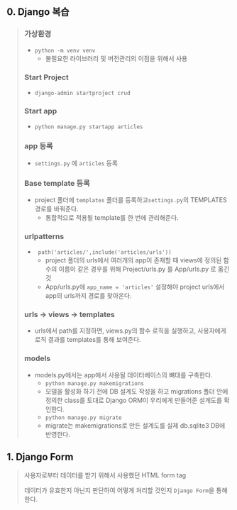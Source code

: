 ## 0. Django 복습

> ### 가상환경
>
> - `python -m venv venv`
>   - 불필요한 라이브러리 및 버전관리의 이점을 위해서 사용
>
> ### Start Project
>
> - `django-admin startproject crud`
>
> ### Start app
>
> - `python manage.py startapp articles`
>
> ### app 등록
>
> - `settings.py` 에 `articles` 등록
>
> ### Base template 등록
>
> - project 폴더에 `templates` 폴더를 등록하고`settings.py`의 TEMPLATES 경로를 바꿔준다.
>   - 통합적으로 적용될 template를 한 번에 관리해준다.
>
> ### urlpatterns
>
> - ` path('articles/',include('articles/urls'))`
>   - project 폴더의 urls에서 여러개의 app이 존재할 때 views에 정의된 함수의 이름이 같은 경우를 위해  Project/urls.py 를 App/urls.py 로 옮긴 것
>   - App/urls.py에 `app_name = 'articles'` 설정해야 project urls에서 app의 urls까지 경로를 찾아온다.
>
> ### urls -> views -> templates
>
> - urls에서 path를 지정하면, views.py의 함수 로직을 실행하고, 사용자에게 로직 결과를 templates를 통해 보여준다.
>
> ### models
>
> - models.py에서는 app에서 사용될 데이터베이스의 뼈대를 구축한다.
>   - `python manage.py makemigrations`
>   - 모델을 활성화 하기 전에 DB 설계도 작성을 하고 migrations 폴더 안에 정의한 class를 토대로 Django ORM이 우리에게 만들어준 설계도를 확인한다.
>   - `python manage.py migrate`
>   - migrate는 makemigrations로 만든 설계도를 실제 db.sqlite3 DB에 반영한다.

## 1. Django Form

> 사용자로부터 데이터를 받기 위해서 사용했던 HTML form tag
>
> 데이터가 유효한지 아닌지 판단하여 어떻게 처리할 것인지 `Django Form`을 통해 한다.
>

